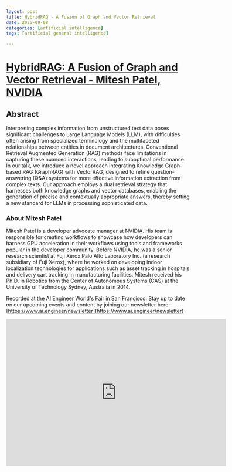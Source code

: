 ```yaml
---
layout: post
title: HybridRAG - A Fusion of Graph and Vector Retrieval
date: 2025-09-08
categories: [artificial intelligence]
tags: [artificial general intelligence]

---
```


# [HybridRAG: A Fusion of Graph and Vector Retrieval - Mitesh Patel, NVIDIA](https://www.youtube.com/watch?v=XlAIgmi_Vow)


## Abstract

Interpreting complex information from unstructured text data poses significant challenges to Large Language Models (LLM), with difficulties often arising from specialized terminology and the multifaceted relationships between entities in document architectures. Conventional Retrieval Augmented Generation (RAG) methods face limitations in capturing these nuanced interactions, leading to suboptimal performance. In our talk, we introduce a novel approach integrating Knowledge Graph-based RAG (GraphRAG) with VectorRAG, designed to refine question-answering (Q&A) systems for more effective information extraction from complex texts. Our approach employs a dual retrieval strategy that harnesses both knowledge graphs and vector databases, enabling the generation of precise and contextually appropriate answers, thereby setting a new standard for LLMs in processing sophisticated data.

### About Mitesh Patel
Mitesh Patel is a developer advocate manager at NVIDIA. His team is responsible for creating workflows to showcase how developers can harness GPU acceleration in their workflows using tools and frameworks popular in the developer community. Before NVIDIA, he was a senior research scientist at Fuji Xerox Palo Alto Laboratory Inc. (a research subsidiary of Fuji Xerox), where he worked on developing indoor localization technologies for applications such as asset tracking in hospitals and delivery cart tracking in manufacturing facilities. Mitesh received his Ph.D. in Robotics from the Center of Autonomous Systems (CAS) at the University of Technology Sydney, Australia in 2014.

Recorded at the AI Engineer World's Fair in San Francisco. Stay up to date on our upcoming events and content by joining our newsletter here: [https://www.ai.engineer/newsletter](https://www.ai.engineer/newsletter)

<iframe width="600" height="400" src="https://www.youtube.com/embed/-tgQa8Fzf80?si=SWtAHCLOayo-kK8G" title="YouTube video player" frameborder="0" allow="accelerometer; autoplay; clipboard-write; encrypted-media; gyroscope; picture-in-picture; web-share" referrerpolicy="strict-origin-when-cross-origin" allowfullscreen></iframe>